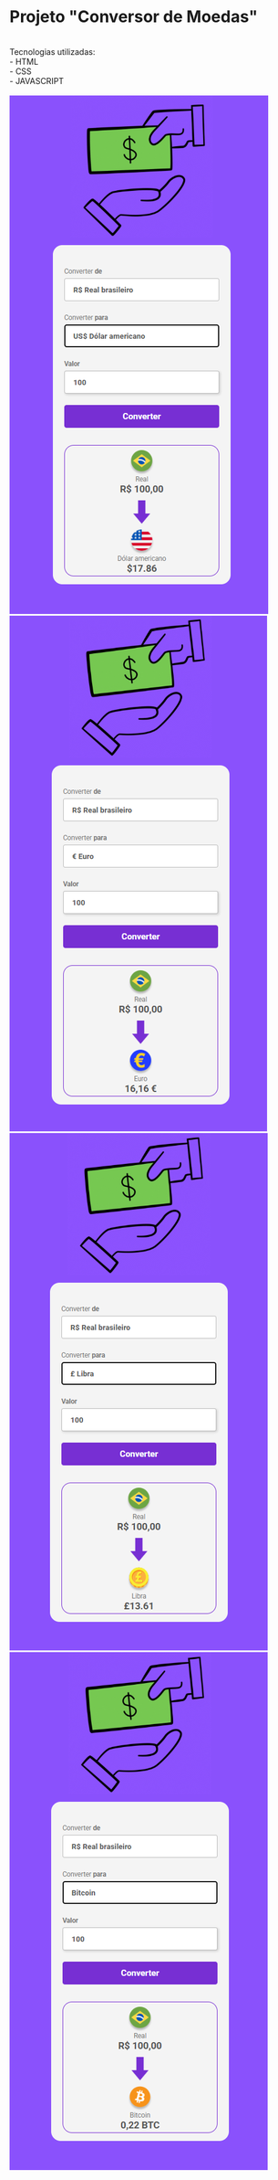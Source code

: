 <h1>Projeto "Conversor de Moedas"</h1>
<br>
Tecnologias utilizadas:
<br>
- HTML
<br>
- CSS
<br>
-  JAVASCRIPT
<br>
<br>
<img src= "https://raw.githubusercontent.com/JeanHolanda/Conversor-de-moedas/0b6eedcbdc1f3425ab51c1d1c5c2246696b1b7ef/assets/converted-dolar.png"> 
<img src= "https://raw.githubusercontent.com/JeanHolanda/Conversor-de-moedas/0b6eedcbdc1f3425ab51c1d1c5c2246696b1b7ef/assets/converted-euro.png">
<img src= "https://raw.githubusercontent.com/JeanHolanda/Conversor-de-moedas/0b6eedcbdc1f3425ab51c1d1c5c2246696b1b7ef/assets/converted-libra.png">
<img src= "https://raw.githubusercontent.com/JeanHolanda/Conversor-de-moedas/0b6eedcbdc1f3425ab51c1d1c5c2246696b1b7ef/assets/converted-bitcoin.png">
